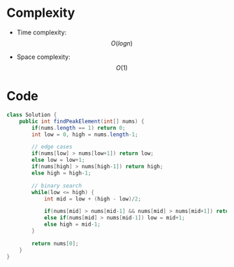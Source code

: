# Complexity
- Time complexity: $$O(logn)$$
<!-- Add your time complexity here, e.g. $$O(n)$$ -->

- Space complexity: $$O(1)$$
<!-- Add your space complexity here, e.g. $$O(n)$$ -->

# Code
```java
class Solution {
    public int findPeakElement(int[] nums) {
        if(nums.length == 1) return 0;
        int low = 0, high = nums.length-1;

        // edge cases
        if(nums[low] > nums[low+1]) return low;
        else low = low+1;
        if(nums[high] > nums[high-1]) return high;
        else high = high-1;

        // binary search
        while(low <= high) {
            int mid = low + (high - low)/2;

            if(nums[mid] > nums[mid-1] && nums[mid] > nums[mid+1]) return mid;
            else if(nums[mid] > nums[mid-1]) low = mid+1;
            else high = mid-1;
        }

        return nums[0];
    }
}
```
